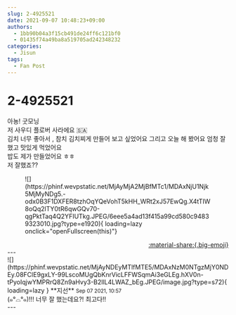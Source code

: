```yaml
---
slug: 2-4925521
date: 2021-09-07 10:48:23+09:00
authors:
  - 1bb90b04a3f15cb491de24ff6c121bf0
  - 01435f74a49ba8a519705ad242348232
categories:
  - Jisun
tags:
  - Fan Post
---
```


# 2-4925521

<div class="post-container" markdown="1">
<div class="content-container md-sidebar__scrollwrap" markdown="1">

아뇽! 굿모닝<br>저 사우디 플로버 사라에요 🇸🇦<br>김치 너무 좋아서 , 참치 김치찌게 만들어 보고 싶었어요 그리고 오늘 해 봤어요 엄청 잘 했고 맛있게 먹었어요<br>밥도 제가 만들었어요 ㅎㅎ<br>저 잘했죠??<br>
<figure markdown="1">
![](https://phinf.wevpstatic.net/MjAyMjA2MjBfMTc1/MDAxNjU1Njk5MjMyNDg5.-odx0B3F1DXFER8tzhOqYQeVohT5kHH_WRt2xJ57EwQg.X4tTIW8oQq2lTY0tR6qwGQv70-qgPktTaq4Q2YFIUTkg.JPEG/6eee5a4ad13f415a99cd580c94839323010.jpg?type=e1920){ loading=lazy onclick="openFullscreen(this)"}
</figure>


</div>
</div>

<div style="text-align: right;" markdown="1">
<a href="https://weverse.io/fromis9/fanpost/2-4925521" style="text-align: right;">:material-share:{.big-emoji}</a>
</div>
---

<div class="comments-container md-sidebar__scrollwrap" markdown="1">
<div class="comment" markdown="1">
<div class='id-container' markdown="1">
![](https://phinf.wevpstatic.net/MjAyNDEyMTlfMTE5/MDAxNzM0NTgzMjY0NDEy.08FClE9gxLY-99LscoMUgQbKnrVicLFFWSqmAi3eGLEg.hXV0n-tPyoIqjwYMPRrQ8Zn9aHvy3-B2llL4LWAZ_bEg.JPEG/image.jpg?type=s72){ loading=lazy }
**<span class="artist">지선</span>** <small>Sep 07 2021, 10:57</small><br>
</div>
<div class='comment-body' markdown="1">
(๑°⌓°๑)!!! 너무 잘 했는데요?! 최고다!!
</div>
</div>
</div>
---
